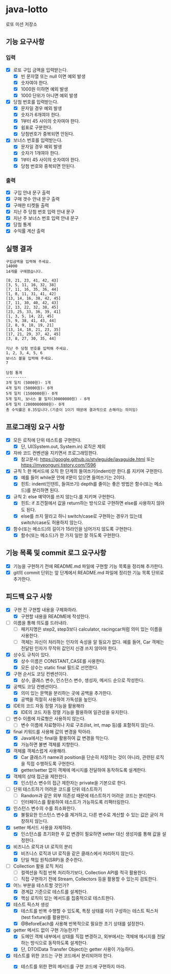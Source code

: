 # java-lotto

로또 미션 저장소

## 기능 요구사항

### 입력

- [x] 로또 구입 금액을 입력받는다.
    - [x] 빈 문자열 또는 null 이면 예외 발생
    - [x] 숫자여야 한다.
    - [x] 1000원 이하면 예외 발생
    - [x] 1000 단위가 아니면 예외 발생
- [x] 당첨 번호를 입력받는다.
    - [x] 문자일 경우 예외 발생
    - [x] 숫자가 6개여야 한다.
    - [x] 1부터 45 사이의 숫자여야 한다.
    - [x] 쉼표로 구분한다.
    - [x] 당첨번호가 중복되면 안된다.
- [x] 보너스 번호를 입력받는다.
    - [x] 문자일 경우 예외 발생
    - [x] 숫자가 1개여야 한다.
    - [x] 1부터 45 사이의 숫자여야 한다.
    - [x] 당첨 번호와 중복되면 안된다.

### 출력

- [x] 구입 안내 문구 출력
- [x] 구매 갯수 안내 문구 출력
- [x] 구매한 티켓들 출력
- [x] 지난 주 당첨 번호 입력 안내 문구
- [x] 지난 주 보너스 번호 입력 안내 문구
- [x] 당첨 통계
- [x] 수익률 계산 출력

## 실행 결과

```
구입금액을 입력해 주세요.
14000
14개를 구매했습니다.

[8, 21, 23, 41, 42, 43]
[3, 5, 11, 16, 32, 38]
[7, 11, 16, 35, 36, 44]
[1, 8, 11, 31, 41, 42]
[13, 14, 16, 38, 42, 45]
[7, 11, 30, 40, 42, 43]
[2, 13, 22, 32, 38, 45]
[23, 25, 33, 36, 39, 41]
[1, 3, 5, 14, 22, 45]
[5, 9, 38, 41, 43, 44]
[2, 8, 9, 18, 19, 21]
[13, 14, 18, 21, 23, 35]
[17, 21, 29, 37, 42, 45]
[3, 8, 27, 30, 35, 44]

지난 주 당첨 번호를 입력해 주세요.
1, 2, 3, 4, 5, 6
보너스 볼을 입력해 주세요.
7

당첨 통계
---------
3개 일치 (5000원)- 1개
4개 일치 (50000원)- 0개
5개 일치 (1500000원)- 0개
5개 일치, 보너스 볼 일치(30000000원) - 0개
6개 일치 (2000000000원)- 0개
총 수익률은 0.35입니다.(기준이 1이기 때문에 결과적으로 손해라는 의미임)

```

## 프로그래밍 요구 사항

- [x] 모든 로직에 단위 테스트를 구현한다.
    - [x] 단, UI(System.out, System.in) 로직은 제외
- [x] 자바 코드 컨벤션을 지키면서 프로그래밍한다.
    - [x] 참고문서: https://google.github.io/styleguide/javaguide.html 또는 https://myeonguni.tistory.com/1596
- [x] 규칙 1: 한 메서드에 오직 한 단계의 들여쓰기(indent)만 한다.를 지키며 구현한다.
    - [x] 예를 들어 while문 안에 if문이 있으면 들여쓰기는 2이다.
    - [x] 힌트: indent(인덴트, 들여쓰기) depth를 줄이는 좋은 방법은 함수(또는 메소드)를 분리하면 된다.
- [x] 규칙 2: else 예약어를 쓰지 않는다.를 지키며 구현한다.
    - [x] 힌트: if 조건절에서 값을 return하는 방식으로 구현하면 else를 사용하지 않아도 된다.
    - [x] else를 쓰지 말라고 하니 switch/case로 구현하는 경우가 있는데 switch/case도 허용하지 않는다.
- [x] 함수(또는 메소드)의 길이가 15라인을 넘어가지 않도록 구현한다.
    - [x] 함수(또는 메소드)가 한 가지 일만 잘 하도록 구현한다.

## 기능 목록 및 commit 로그 요구사항

- [x] 기능을 구현하기 전에 README.md 파일에 구현할 기능 목록을 정리해 추가한다.
- [x] git의 commit 단위는 앞 단계에서 README.md 파일에 정리한 기능 목록 단위로 추가한다.

## 피드백 요구 사항

- [x] 구현 전 구현할 내용을 구체화하라.
    - [x] 구현할 내용을 README에 작성한다.
- [ ] 이름을 통해 의도를 드러내라.
    - [ ] 패키지명은 step2, step3보다 calculator, racingcar처럼 의미 있는 이름을 사용한다.
    - [ ] 객체는 자신이 처리하는 인자의 속성을 알 필요가 없다. 예를 들어, Car 객체는 전달된 인자가 무작위 값인지 신경 쓰지 않아야 한다.
- [x] 상수도 규칙이 있다.
    - [x] 상수 이름은 CONSTANT_CASE를 사용한다.
    - [x] 모든 상수는 static final 필드로 선언한다.
- [x] 구현 순서도 코딩 컨벤션이다.
    - [x] 상수, 클래스 변수, 인스턴스 변수, 생성자, 메서드 순으로 작성한다.
- [x] 공백도 코딩 컨벤션이다.
    - [x] 의미 있는 문맥을 분리하는 곳에 공백을 추가한다.
    - [x] 공백을 적절히 사용하여 가독성을 높인다.
- [x] IDE의 코드 자동 정렬 기능을 활용해라
    - [x] IDE의 코드 자동 정렬 기능을 활용하여 일관성을 유지한다.
- [ ] 변수 이름에 자료형은 사용하지 않는다.
    - [ ] 변수 이름에 자료형이나 자료 구조(list, int, map 등)를 포함하지 않는다.
- [x] final 키워드를 사용해 값의 변경을 막아라.
    - [x] Java에서는 final을 활용하여 값 변경을 막는다.
    - [x] 가능하면 불변 객체를 지향한다.
- [x] 객체를 객체스럽게 사용해라.
    - [x] Car 클래스가 name과 position을 단순히 저장하는 것이 아니라, 관련된 로직을 직접 수행하도록 구현한다.
    - [x] getter/setter 없이 객체에 메시지를 전달하여 동작하도록 설계한다.
- [x] 객체의 상태 접근을 제한한다.
    - [x] 인스턴스 변수의 접근 제한자는 private을 기본으로 한다.
- [ ] 단위 테스트하기 어려운 코드를 단위 테스트하기
    - [ ] Random과 같은 외부 의존성 때문에 테스트하기 어려운 코드는 분리한다.
    - [ ] 인터페이스를 활용하여 테스트가 가능하도록 리팩터링한다.
- [x] 인스턴스 변수의 수를 최소화한다.
    - [x] 불필요한 인스턴스 변수를 제거하고, 다른 변수로 계산할 수 있는 값은 굳이 저장하지 않는다.
- [x] setter 메서드 사용을 자제하라.
    - [x] 인스턴스를 초기화한 후 값 변경이 필요하면 setter 대신 생성자를 통해 값을 설정한다.
- [x] 비즈니스 로직과 UI 로직의 분리
    - [x] 비즈니스 로직과 UI 로직을 같은 클래스에서 처리하지 않는다.
    - [x] 단일 책임 원칙(SRP)을 준수한다.
- [ ] Collection 활용 로직 처리
    - [ ] 컬렉션을 직접 반복 처리하기보다, Collection API를 적극 활용한다.
    - [ ] 직접 구현하기 전에 Stream, Collectors 등을 활용할 수 있는지 검토한다.
- [x] 어느 부분을 테스트할 것인가?
    - [x] 경계값 기준으로 테스트를 설계한다.
    - [x] 핵심 로직이 있는 메서드를 집중적으로 테스트한다.
- [x] 테스트 픽스처 생성
    - [x] 테스트를 반복 수행할 수 있도록, 특정 상태를 미리 구성하는 테스트 픽스처(test fixture)를 활용한다.
    - [x] @BeforeEach를 사용해 반복적으로 필요한 초기 상태를 설정한다.
- [x] getter 메서드 없이 구현 가능한가?
    - [x] 도메인 객체 내부에서 상태를 직접 변경하고, 외부에서는 객체에 메시지를 전달하는 방식으로 동작하도록 설계한다.
    - [x] 단, DTO(Data Transfer Object)는 getter 사용이 가능하다.
- [x] 테스트를 위한 코드는 구현 코드에서 분리되어야 한다.
    - [x] 테스트를 위한 편의 메서드를 구현 코드에 구현하지 마라.

